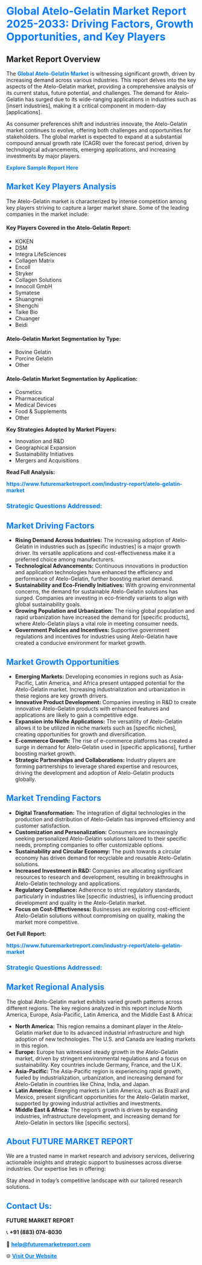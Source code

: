 <h1 style="color: #007BFF;">Global Atelo-Gelatin Market Report 2025-2033: Driving Factors, Growth Opportunities, and Key Players</h1>

<section id="overview">
<h2>Market Report Overview</h2>
<p>The <a href="https://www.futuremarketreport.com/industry-report/atelo-gelatin-market" style="color: #007BFF; text-decoration: none;"><strong>Global Atelo-Gelatin Market</strong></a> is witnessing significant growth, driven by increasing demand across various industries. This report delves into the key aspects of the Atelo-Gelatin market, providing a comprehensive analysis of its current status, future potential, and challenges. The demand for Atelo-Gelatin has surged due to its wide-ranging applications in industries such as [insert industries], making it a critical component in modern-day [applications].</p>
<p>As consumer preferences shift and industries innovate, the Atelo-Gelatin market continues to evolve, offering both challenges and opportunities for stakeholders. The global market is expected to expand at a substantial compound annual growth rate (CAGR) over the forecast period, driven by technological advancements, emerging applications, and increasing investments by major players.</p>
</section>

<section id="overview">
<p><a href="https://www.futuremarketreport.com/request-sample/reportId=49090" style="color: #007BFF; text-decoration: none;"><strong>Explore Sample Report Here</strong></a></p>
</section>

<section id="key-players">
<h2 style="color: #007BFF;">Market Key Players Analysis</h2>
<p>The Atelo-Gelatin market is characterized by intense competition among key players striving to capture a larger market share. Some of the leading companies in the market include:</p>
<h4>Key Players Covered in the Atelo-Gelatin Report:</h4>
<ul><li>KOKEN</li><li>DSM</li><li>Integra LifeSciences</li><li>Collagen Matrix</li><li>Encoll</li><li>Stryker</li><li>Collagen Solutions</li><li>Innocoll GmbH</li><li>Symatese</li><li>Shuangmei</li><li>Shengchi</li><li>Taike Bio</li><li>Chuanger</li><li>Beidi</li></ul>
<h4>Atelo-Gelatin Market Segmentation by Type:</h4>
<ul><li>Bovine Gelatin</li><li>Porcine Gelatin</li><li>Other</li></ul>

<h4>Atelo-Gelatin Market Segmentation by Application:</h4>
<ul><li>Cosmetics</li><li>Pharmaceutical</li><li>Medical Devices</li><li>Food &amp; Supplements</li><li>Other</li></ul>
<p><strong>Key Strategies Adopted by Market Players:</strong></p>
<ul>
<li>Innovation and R&D</li>
<li>Geographical Expansion</li>
<li>Sustainability Initiatives</li>
<li>Mergers and Acquisitions</li>
</ul>
</section>

<section>
<p><strong>Read Full Analysis: </strong></p><a href="https://www.futuremarketreport.com/industry-report/atelo-gelatin-market" style="color: #007BFF; text-decoration: none;"><strong>https://www.futuremarketreport.com/industry-report/atelo-gelatin-market</strong></a>
<h3 style="color: #007BFF;">Strategic Questions Addressed:</h3>
</section>

<section id="driving-factors">
<h2 style="color: #007BFF;">Market Driving Factors</h2>
<ul>
<li><strong>Rising Demand Across Industries:</strong> The increasing adoption of Atelo-Gelatin in industries such as [specific industries] is a major growth driver. Its versatile applications and cost-effectiveness make it a preferred choice among manufacturers.</li>
<li><strong>Technological Advancements:</strong> Continuous innovations in production and application technologies have enhanced the efficiency and performance of Atelo-Gelatin, further boosting market demand.</li>
<li><strong>Sustainability and Eco-Friendly Initiatives:</strong> With growing environmental concerns, the demand for sustainable Atelo-Gelatin solutions has surged. Companies are investing in eco-friendly variants to align with global sustainability goals.</li>
<li><strong>Growing Population and Urbanization:</strong> The rising global population and rapid urbanization have increased the demand for [specific products], where Atelo-Gelatin plays a vital role in meeting consumer needs.</li>
<li><strong>Government Policies and Incentives:</strong> Supportive government regulations and incentives for industries using Atelo-Gelatin have created a conducive environment for market growth.</li>
</ul>
</section>

<section id="growth-opportunities">
<h2 style="color: #007BFF;">Market Growth Opportunities</h2>
<ul>
<li><strong>Emerging Markets:</strong> Developing economies in regions such as Asia-Pacific, Latin America, and Africa present untapped potential for the Atelo-Gelatin market. Increasing industrialization and urbanization in these regions are key growth drivers.</li>
<li><strong>Innovative Product Development:</strong> Companies investing in R&D to create innovative Atelo-Gelatin products with enhanced features and applications are likely to gain a competitive edge.</li>
<li><strong>Expansion into Niche Applications:</strong> The versatility of Atelo-Gelatin allows it to be utilized in niche markets such as [specific niches], creating opportunities for growth and diversification.</li>
<li><strong>E-commerce Growth:</strong> The rise of e-commerce platforms has created a surge in demand for Atelo-Gelatin used in [specific applications], further boosting market growth.</li>
<li><strong>Strategic Partnerships and Collaborations:</strong> Industry players are forming partnerships to leverage shared expertise and resources, driving the development and adoption of Atelo-Gelatin products globally.</li>
</ul>
</section>

<section id="trending-factors">
<h2 style="color: #007BFF;">Market Trending Factors</h2>
<ul>
<li><strong>Digital Transformation:</strong> The integration of digital technologies in the production and distribution of Atelo-Gelatin has improved efficiency and customer satisfaction.</li>
<li><strong>Customization and Personalization:</strong> Consumers are increasingly seeking personalized Atelo-Gelatin solutions tailored to their specific needs, prompting companies to offer customizable options.</li>
<li><strong>Sustainability and Circular Economy:</strong> The push towards a circular economy has driven demand for recyclable and reusable Atelo-Gelatin solutions.</li>
<li><strong>Increased Investment in R&D:</strong> Companies are allocating significant resources to research and development, resulting in breakthroughs in Atelo-Gelatin technology and applications.</li>
<li><strong>Regulatory Compliance:</strong> Adherence to strict regulatory standards, particularly in industries like [specific industries], is influencing product development and quality in the Atelo-Gelatin market.</li>
<li><strong>Focus on Cost-Effectiveness:</strong> Businesses are exploring cost-efficient Atelo-Gelatin solutions without compromising on quality, making the market more competitive.</li>
</ul>
</section>

<section>
<p><strong>Get Full Report: </strong></p><a href="https://www.futuremarketreport.com/industry-report/atelo-gelatin-market" style="color: #007BFF; text-decoration: none;"><strong>https://www.futuremarketreport.com/industry-report/atelo-gelatin-market</strong></a>
<h3 style="color: #007BFF;">Strategic Questions Addressed:</h3>
</section>


<section id="regional-analysis">
<h2 style="color: #007BFF;">Market Regional Analysis</h2>
<p>The global Atelo-Gelatin market exhibits varied growth patterns across different regions. The key regions analyzed in this report include North America, Europe, Asia-Pacific, Latin America, and the Middle East & Africa:</p>
<ul>
<li><strong>North America:</strong> This region remains a dominant player in the Atelo-Gelatin market due to its advanced industrial infrastructure and high adoption of new technologies. The U.S. and Canada are leading markets in this region.</li>
<li><strong>Europe:</strong> Europe has witnessed steady growth in the Atelo-Gelatin market, driven by stringent environmental regulations and a focus on sustainability. Key countries include Germany, France, and the U.K.</li>
<li><strong>Asia-Pacific:</strong> The Asia-Pacific region is experiencing rapid growth, fueled by industrialization, urbanization, and increasing demand for Atelo-Gelatin in countries like China, India, and Japan.</li>
<li><strong>Latin America:</strong> Emerging markets in Latin America, such as Brazil and Mexico, present significant opportunities for the Atelo-Gelatin market, supported by growing industrial activities and investments.</li>
<li><strong>Middle East & Africa:</strong> The region’s growth is driven by expanding industries, infrastructure development, and increasing demand for Atelo-Gelatin in sectors like [specific sectors].</li>
</ul>
</section>

<footer>
<h2 style="color: #007BFF;">About FUTURE MARKET REPORT</h2>
<p>We are a trusted name in market research and advisory services, delivering actionable insights and strategic support to businesses across diverse industries. Our expertise lies in offering:</p>

<p>Stay ahead in today’s competitive landscape with our tailored research solutions.</p>

<h2 style="color: #007BFF;">Contact Us:</h2>
<p><strong>FUTURE MARKET REPORT</strong></p>
<p>📞 <strong>+91 (883) 074-8030</strong></p>
<p>📧 <strong><a href="mailto:help@futuremarketreport.com" style="color: #007BFF;">help@futuremarketreport.com</a></strong></p>
<p>🌐 <strong><a href="https://www.futuremarketreport.com/" style="color: #007BFF;">Visit Our Website</a></strong></p>
</footer>